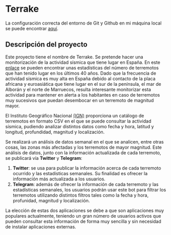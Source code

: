 # Terrake

La configuración correcta del entorno de Git y Github en mi máquina local se puede encontrar [aquí](https://github.com/Jumacasni/Proyecto-CC/blob/main/docs/configuracion_git.md).

## Descripción del proyecto

Este proyecto tiene el nombre de Terrake. Se pretende hacer una monitorización de la actividad sísmica que tiene lugar en España. En este [enlace](http://www.ign.es/web/resources/docs/IGNCnig/SIS-Tablas_estadisticas_PIberica.pdf) se pueden encontrar unas estadísticas del número de terremotos que han tenido lugar en los últimos 40 años. Dado que la frecuencia de actividad sísmica es muy alta en España debido al contacto de la placa africana y euroasiática que tiene lugar en el sur de la península, el mar de Alborán y el norte de Marruecos, resulta interesante monitorizar esta actividad para mantener en alerta a los habitantes en caso de terremotos muy sucesivos que puedan desembocar en un terremoto de magnitud mayor.

El Instituto Geográfico Nacional [(IGN)](https://www.ign.es/web/ign/portal/sis-catalogo-terremotos) proporciona un catálogo de terremotos en formato CSV en el que se puede consultar la actividad sísmica, pudiendo analizar distintos datos como fecha y hora, latitud y longitud, profundidad, magnitud y localización.

Se realizará un análisis de datos semanal en el que se analicen, entre otras cosas, las zonas más afectadas y los terremotos de mayor magnitud. Este análisis de datos, junto con la información actualizada de cada terremoto, se publicará vía **Twitter** y **Telegram**:
  1. **Twitter**: se usa para publicar la información acerca de cada terremoto ocurrido y las estadísticas semanales. Su finalidad es ofrecer la información más actualizada a los usuarios.
  2. **Telegram**: además de ofrecer la información de cada terremoto y las estadísticas semanales, los usuarios podrán usar este bot para filtrar los terremotos utilizando distintos filtros tales como la fecha y hora, profunidad, magnitud y localización.
  
La elección de estas dos aplicaciones se debe a que son aplicaciones muy populares actualmente, teniendo un gran número de usuarios activos que pueden consultar esta información de forma muy sencilla y sin necesidad de instalar aplicaciones externas.
